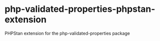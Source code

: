 # php-validated-properties-phpstan-extension
PHPStan extension for the php-validated-properties package

